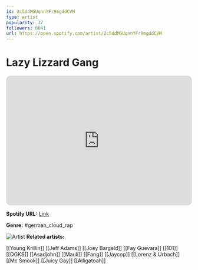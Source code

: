 ```yaml
---
id: 2c5ddMGUqnnYFr9mgddCVM
type: artist
popularity: 37
followers: 8841
url: https://open.spotify.com/artist/2c5ddMGUqnnYFr9mgddCVM
---
```

# Lazy Lizzard Gang

<iframe style="border-radius:12px" src="https://open.spotify.com/embed/artist/2c5ddMGUqnnYFr9mgddCVM" width="100%" height="352" frameBorder="0" allowfullscreen="" allow="autoplay; clipboard-write; encrypted-media; fullscreen; picture-in-picture" loading="lazy"></iframe>

**Spotify URL:** [Link](https://open.spotify.com/artist/2c5ddMGUqnnYFr9mgddCVM)

**Genre:**  #german_cloud_rap

![Artist](https://i.scdn.co/image/ab6761610000e5ebe43fbe5f9854e48242bbda86)
**Related artists:**

[[Young Krillin]]
[[Jeff Adams]]
[[Joey Bargeld]]
[[Fay Guevara]]
[[101]]
[[OGKS]]
[[Asadjohn]]
[[Mauli]]
[[Fang]]
[[Jaycop]]
[[Lorenz & Urbach]]
[[Mc Smook]]
[[Juicy Gay]]
[[Alligatoah]]
